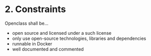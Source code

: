 # 2. Constraints

Openclass shall be...

* open source and licensed under a such license
* only use open-source technologies, libraries and dependencies
* runnable in Docker
* well documented and commented
